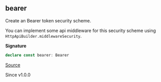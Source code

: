 ## bearer

Create an Bearer token security scheme.

You can implement some api middleware for this security scheme using
`HttpApiBuilder.middlewareSecurity`.

**Signature**

```ts
declare const bearer: Bearer
```

[Source](https://github.com/Effect-TS/effect/tree/main/packages/platform/src/HttpApiSecurity.ts#L102)

Since v1.0.0